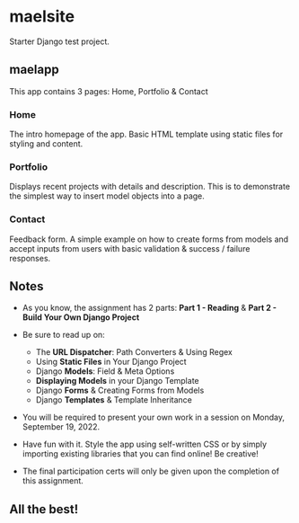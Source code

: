 # maelsite
Starter Django test project. 

## maelapp
This app contains 3 pages: Home, Portfolio & Contact


### Home
The intro homepage of the app. Basic HTML template using static files for styling and content.


### Portfolio
Displays recent projects with details and description. This is to demonstrate the simplest way to insert model objects into a page.


### Contact
Feedback form. A simple example on how to create forms from models and accept inputs from users with basic validation & success / failure responses.


## Notes
* As you know, the assignment has 2 parts: **Part 1 - Reading** & **Part 2 - Build Your Own Django Project**
* Be sure to read up on:
  * The **URL Dispatcher**: Path Converters & Using Regex
  * Using **Static Files** in Your Django Project
  * Django **Models**: Field & Meta Options
  * **Displaying Models** in your Django Template
  * Django **Forms** & Creating Forms from Models
  * Django **Templates** & Template Inheritance

* You will be required to present your own work in a session on Monday, September 19, 2022.
* Have fun with it. Style the app using self-written CSS or by simply importing existing libraries that you can find online! Be creative!
* The final participation certs will only be given upon the completion of this assignment.

## All the best!
